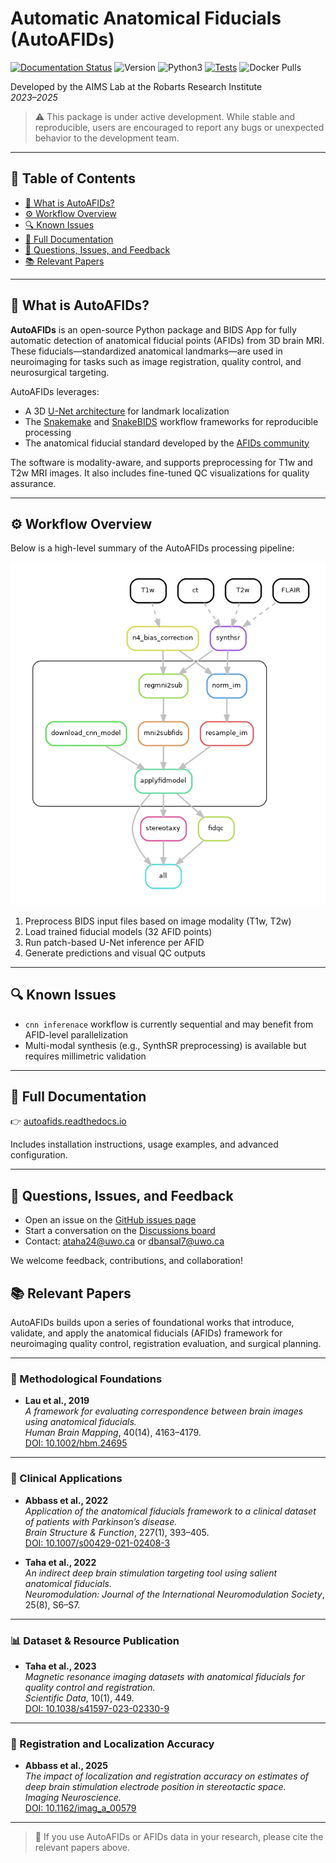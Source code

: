 # Automatic Anatomical Fiducials (AutoAFIDs)

[![Documentation Status](https://readthedocs.org/projects/autoafids/badge/?version=latest)](https://autoafids.readthedocs.io/en/stable/?badge=stable)
![Version](https://img.shields.io/github/v/tag/afids/autoafids?label=version)
![Python3](https://img.shields.io/badge/python-_3.9_|_3.10_|_3.11_|_3.12-blue.svg)
[![Tests](https://github.com/afids/autoafids/actions/workflows/lint-and-dryrun-testing.yml/badge.svg?branch=main)](https://github.com/afids/autoafids/actions/workflows/lint-and-dryrun-testing.yml?query=branch%3Amain)
![Docker Pulls](https://img.shields.io/docker/pulls/jclauneurolab/autoafids)

Developed by the AIMS Lab at the Robarts Research Institute  
*2023–2025*

> ⚠️ This package is under active development. While stable and reproducible, users are encouraged to report any bugs or unexpected behavior to the development team.

---

## 📑 Table of Contents

- [🧠 What is AutoAFIDs?](#-what-is-autoafids)
- [⚙️ Workflow Overview](#️-workflow-overview)
- [🔍 Known Issues](#-known-issues)
- [📖 Full Documentation](#-full-documentation)
- [💬 Questions, Issues, and Feedback](#-questions-issues-and-feedback)
- [📚 Relevant Papers](#-relevant-papers)

---
## 🧠 What is AutoAFIDs?

**AutoAFIDs** is an open-source Python package and BIDS App for fully automatic detection of anatomical fiducial points (AFIDs) from 3D brain MRI. These fiducials—standardized anatomical landmarks—are used in neuroimaging for tasks such as image registration, quality control, and neurosurgical targeting.

AutoAFIDs leverages:

- A 3D [U-Net architecture](https://arxiv.org/abs/1505.04597) for landmark localization
- The [Snakemake](https://snakemake.readthedocs.io/) and [SnakeBIDS](https://github.com/khanlab/snakebids) workflow frameworks for reproducible processing
- The anatomical fiducial standard developed by the [AFIDs community](https://github.com/afids)

The software is modality-aware, and supports preprocessing for T1w and T2w MRI images. It also includes fine-tuned QC visualizations for quality assurance.

---

## ⚙️ Workflow Overview

Below is a high-level summary of the AutoAFIDs processing pipeline:

![Pipeline Overview](https://raw.githubusercontent.com//afids/autoafids/master/docs/images/dag.png)

1. Preprocess BIDS input files based on image modality (T1w, T2w)
2. Load trained fiducial models (32 AFID points)
3. Run patch-based U-Net inference per AFID
4. Generate predictions and visual QC outputs

---

## 🔍 Known Issues

- `cnn inferenace` workflow is currently sequential and may benefit from AFID-level parallelization
- Multi-modal synthesis (e.g., SynthSR preprocessing) is available but requires millimetric validation

---

## 📖 Full Documentation

👉 [autoafids.readthedocs.io](https://autoafids.readthedocs.io/en/)

Includes installation instructions, usage examples, and advanced configuration.

---

## 💬 Questions, Issues, and Feedback

- Open an issue on the [GitHub issues page](https://github.com/afids/autoafids/issues)
- Start a conversation on the [Discussions board](https://github.com/afids/autoafids/discussions)
- Contact: [ataha24@uwo.ca](mailto:ataha24@uwo.ca) or [dbansal7@uwo.ca](mailto:dbansal7@uwo.ca)

We welcome feedback, contributions, and collaboration!


## 📚 Relevant Papers

AutoAFIDs builds upon a series of foundational works that introduce, validate, and apply the anatomical fiducials (AFIDs) framework for neuroimaging quality control, registration evaluation, and surgical planning.

---

### 🧠 Methodological Foundations

- **Lau et al., 2019**  
  *A framework for evaluating correspondence between brain images using anatomical fiducials.*  
  *Human Brain Mapping*, 40(14), 4163–4179.  
  [DOI: 10.1002/hbm.24695](https://doi.org/10.1002/hbm.24695)

---

### 🏥 Clinical Applications

- **Abbass et al., 2022**  
  *Application of the anatomical fiducials framework to a clinical dataset of patients with Parkinson’s disease.*  
  *Brain Structure & Function*, 227(1), 393–405.  
  [DOI: 10.1007/s00429-021-02408-3](https://doi-org.proxy1.lib.uwo.ca/10.1007/s00429-021-02408-3)

- **Taha et al., 2022**  
  *An indirect deep brain stimulation targeting tool using salient anatomical fiducials.*  
  *Neuromodulation: Journal of the International Neuromodulation Society*, 25(8), S6–S7.

---

### 📊 Dataset & Resource Publication

- **Taha et al., 2023**  
  *Magnetic resonance imaging datasets with anatomical fiducials for quality control and registration.*  
  *Scientific Data*, 10(1), 449.  
  [DOI: 10.1038/s41597-023-02330-9](https://doi.org/10.1038/s41597-023-02330-9)

---

### 🧪 Registration and Localization Accuracy

- **Abbass et al., 2025**  
  *The impact of localization and registration accuracy on estimates of deep brain stimulation electrode position in stereotactic space.*  
  *Imaging Neuroscience.*  
  [DOI: 10.1162/imag_a_00579](https://doi.org/10.1162/imag_a_00579)

---

> 📌 If you use AutoAFIDs or AFIDs data in your research, please cite the relevant papers above.